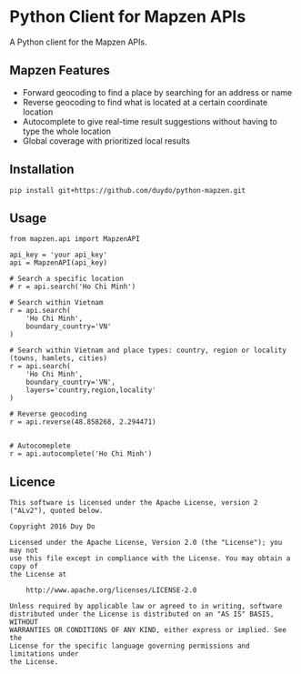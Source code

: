 Python Client for Mapzen APIs
=============================

A Python client for the Mapzen APIs.

## Mapzen Features
* Forward geocoding to find a place by searching for an address or name
* Reverse geocoding to find what is located at a certain coordinate location
* Autocomplete to give real-time result suggestions without having to type the whole location
* Global coverage with prioritized local results

## Installation

```
pip install git+https://github.com/duydo/python-mapzen.git
```

## Usage
```
from mapzen.api import MapzenAPI

api_key = 'your api_key'
api = MapzenAPI(api_key)

# Search a specific location
# r = api.search('Ho Chi Minh')

# Search within Vietnam
r = api.search(
    'Ho Chi Minh',
    boundary_country='VN'
)

# Search within Vietnam and place types: country, region or locality (towns, hamlets, cities)
r = api.search(
    'Ho Chi Minh',
    boundary_country='VN',
    layers='country,region,locality'
)

# Reverse geocoding
r = api.reverse(48.858268, 2.294471)


# Autocomeplete
r = api.autocomplete('Ho Chi Minh')
```

## Licence
```
This software is licensed under the Apache License, version 2 ("ALv2"), quoted below.

Copyright 2016 Duy Do

Licensed under the Apache License, Version 2.0 (the "License"); you may not
use this file except in compliance with the License. You may obtain a copy of
the License at

    http://www.apache.org/licenses/LICENSE-2.0

Unless required by applicable law or agreed to in writing, software
distributed under the License is distributed on an "AS IS" BASIS, WITHOUT
WARRANTIES OR CONDITIONS OF ANY KIND, either express or implied. See the
License for the specific language governing permissions and limitations under
the License.
```

